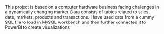 This project is based on a computer hardware business facing challenges in a dynamically changing market.
Data consists of tables related to sales, date, markets, products and transactions.
I have used data from a dummy SQL file to load in MySQL workbench and then further connected it to PowerBI to create visualizations.
